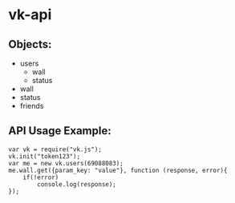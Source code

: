 # vk-api

Objects:
---------
* users
	* wall
	* status
* wall
* status
* friends

API Usage Example:
------------------
````
var vk = require("vk.js");
vk.init("token123");
var me = new vk.users(69088083);
me.wall.get({param_key: "value"}, function (response, error){
	if(!error)
		console.log(response);
});
````

